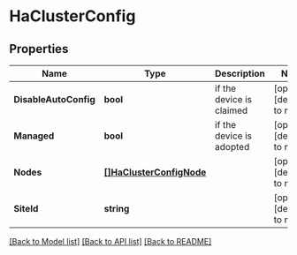 # HaClusterConfig

## Properties
Name | Type | Description | Notes
------------ | ------------- | ------------- | -------------
**DisableAutoConfig** | **bool** | if the device is claimed | [optional] [default to null]
**Managed** | **bool** | if the device is adopted | [optional] [default to null]
**Nodes** | [**[]HaClusterConfigNode**](ha_cluster_config_node.md) |  | [optional] [default to null]
**SiteId** | **string** |  | [optional] [default to null]

[[Back to Model list]](../README.md#documentation-for-models) [[Back to API list]](../README.md#documentation-for-api-endpoints) [[Back to README]](../README.md)


